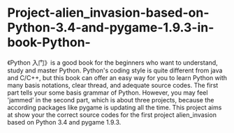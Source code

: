 # Project-alien_invasion-based-on-Python-3.4-and-pygame-1.9.3-in-book-Python-
《Python 入门》is a good book for the beginners who want to understand, study and master Python. Python's coding style is quite different from java and C/C++, but this book can offer an easy way for you to learn Python with many basis notations, clear thread, and adequate source codes. The first part tells your some basis grammar of Python. However, you may feel 'jammed' in the second part, which is about three projects, because the according packages like pygame is updating all the time. This project aims at show your the correct source codes for the first project alien_invasion based on Python 3.4 and pygame 1.9.3.
